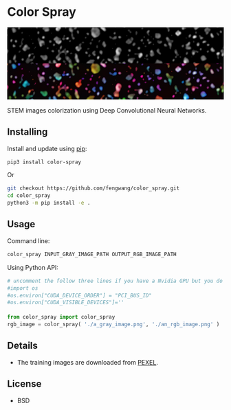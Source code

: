 # Color Spray

![](https://github.com/fengwang/color_spray/raw/master/assets/demo.png)


STEM images colorization using Deep Convolutional Neural Networks.

## Installing

Install and update using [pip](https://pip.pypa.io/en/stable/quickstart/):

```bash
pip3 install color-spray
```
Or
```bash
git checkout https://github.com/fengwang/color_spray.git
cd color_spray
python3 -m pip install -e .
```


## Usage

Command line:

```bash
color_spray INPUT_GRAY_IMAGE_PATH OUTPUT_RGB_IMAGE_PATH
```

Using Python API:

```python
# uncomment the follow three lines if you have a Nvidia GPU but you do not want to enable it.
#import os
#os.environ["CUDA_DEVICE_ORDER"] = "PCI_BUS_ID"
#os.environ["CUDA_VISIBLE_DEVICES"]=''

from color_spray import color_spray
rgb_image = color_spray( './a_gray_image.png', './an_rgb_image.png' )

```

## Details

+ The training images are downloaded from [PEXEL](https://www.pexels.com/).

## License

+ BSD

